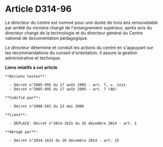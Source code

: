 # Article D314-96

Le directeur du centre est nommé pour une durée de trois ans renouvelable par arrêté du ministre chargé de l'enseignement
supérieur, après avis du directeur chargé de la technologie et du directeur général du Centre national de documentation
pédagogique.

Le directeur détermine et conduit les actions du centre en s'appuyant sur les recommandations du conseil d'orientation. Il
assure la gestion administrative et technique.

**Liens relatifs à cet article**

	**Anciens textes**:

	  - Décret n°2005-995 du 17 août 2005 - art. 7, v. init.
	  - Décret n°2005-995 du 17 août 2005 - art. 7 (Ab)

	**Codifié par**:

	  - Décret n°2006-583 du 23 mai 2006

	**Liens**:

	  - DEPLACE: Décret n°2014-1631 du 26 décembre 2014 - art. 1

	**Abrogé par**:

	  - Décret n°2014-1631 du 26 décembre 2014 - art. 15
